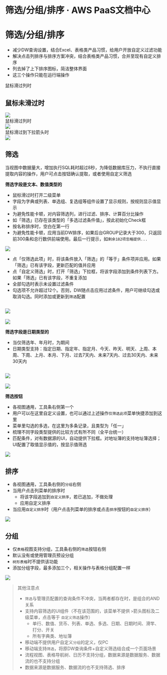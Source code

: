 # 筛选/分组/排序 · AWS PaaS文档中心

# 筛选/分组/排序

  * 减少DW查询设置，结合Excel、表格类产品习惯，给用户开放自定义过滤功能
  * 解决点击列排序与排序方案冲突，结合表格类产品习惯，合并至现有自定义排序
  * 列去掉了上下排序图标，简洁整体界面
  * 这三个操作只能在运行端操作

鼠标滑过列时

鼠标未滑过时  
---  
[![](https://docs.awspaas.com/user-manual/aws-pass-console-user-manual-dw-vue3.0-64ga/new_dw/sfp1.png)](<sfp1.png>)  
鼠标滑过列时  
[![](https://docs.awspaas.com/user-manual/aws-pass-console-user-manual-dw-vue3.0-64ga/new_dw/sfp2.png)](<sfp2.png>)  
鼠标滑过到下拉箭头时  
[![](https://docs.awspaas.com/user-manual/aws-pass-console-user-manual-dw-vue3.0-64ga/new_dw/sfp3.png)](<sfp3.png>)  
  
## 筛选

当视图中数据量大，增加执行SQL耗时超过8秒，为降低数据库压力，不执行直接提取内容的操作，用户可点击按钮确认提取，或者使用自定义筛选

**筛选字段是文本、数值类型的**

  * 鼠标滑过时打开二级菜单
  * 字段为字典或列表、单选组、复选组等组件设置了显示规则，按规则显示值显示
  * 为避免性能卡顿，对内容筛选列，进行过滤、排序、计算百分比操作
  * 如「筛选」已存在该类型的「多选过滤条件值」，按此初始化Check框
  * 按名称排序时，空白在第一行
  * 为避免性能卡顿，应用当前DW排序，如果后台GROUP记录大于300，只返回前300条和总行数供前端使用。最后一行提示，如`剩余182项忽略提供...`

[![](https://docs.awspaas.com/user-manual/aws-pass-console-user-manual-dw-vue3.0-64ga/new_dw/sfp4.png)](<sfp4.png>)

  * 点「仅筛选此项」时，将该条件放入「筛选」的「等于」条件项并应用。如果「筛选」已有该字段，更新匹配的值并应用
  * 点「自定义筛选」时，打开「筛选」下拉框，将该字段添加到条件列表下方。如果「筛选」已有该字段，不重复添加
  * 全部勾选时表示未设置过滤条件
  * 勾选项不允许超过12个。否则，DW随点击应用过滤条件，用户可继续勾选或取消勾选。同时添加或更新到`筛选`配置

[![](https://docs.awspaas.com/user-manual/aws-pass-console-user-manual-dw-vue3.0-64ga/new_dw/sfp5.png)](<sfp5.png>)  
---  
[![](https://docs.awspaas.com/user-manual/aws-pass-console-user-manual-dw-vue3.0-64ga/new_dw/sfp6.gif)](<sfp6.gif>)  
  
**筛选字段是日期类型的**

  * 当仅筛选年、年月时，为期间
  * 日期类型支持：指定日期、指定年、指定月、今天、昨天、明天、上周、本周、下周、上月、本月、下月、过去7天内、未来7天内、过去30天内、未来30天内

[![](https://docs.awspaas.com/user-manual/aws-pass-console-user-manual-dw-vue3.0-64ga/new_dw/sfp7.png)](<sfp7.png>)  
---  
[![](https://docs.awspaas.com/user-manual/aws-pass-console-user-manual-dw-vue3.0-64ga/new_dw/sfp8.png)](<sfp8.png>)  
  
**筛选按钮**

  * 各视图通用，工具条右侧第一个
  * 用户可以在这里自定义设置，也可以通过上述操作`仅筛选此项`菜单快捷添加到这里
  * 菜单里勾选的多选，在这里为多条记录，且类型为「任一」
  * 梳理不同字段类型提供的比较方式有所不同（全平台统一）
  * 匹配条件，对有数据源的UI，自动提供下拉框。对地址簿的支持地址簿选择；UI配置了取值显示值的，按显示值筛选

[![](https://docs.awspaas.com/user-manual/aws-pass-console-user-manual-dw-vue3.0-64ga/new_dw/sfp9.png)](<sfp9.png>)

## 排序

  * 各视图通用，工具条右侧的`分组`右侧
  * 当用户点击列菜单的排序时
    * 将该字段追加到`自定义排序`，若已追加，不做处理
    * 应用自定义排序
  * 当应用`自定义排序`时（用户点击列菜单的排序或点击`排序`按钮的`自定义排序`）

[![](https://docs.awspaas.com/user-manual/aws-pass-console-user-manual-dw-vue3.0-64ga/new_dw/sfp10.gif)](<sfp10.gif>)

## 分组

  * 仅`表格`视图支持分组，工具条右侧的`筛选`按钮右侧
  * 默认没有或使用管理员预设分组
  * `树形表格`时不提供该功能
  * 添加分组字段，最多添加三个，相关操作与表格分组配置一样

[![](https://docs.awspaas.com/user-manual/aws-pass-console-user-manual-dw-vue3.0-64ga/new_dw/sfp11.png)](<sfp11.png>)

> 其他注意点
> 
>   * `筛选`与管理员配置的查询条件不冲突，当两者都存在时，是组合的AND关系
>   * 支持内容筛选的UI组件（不在该范围的，该菜单不提供 `>`箭头图标及二级菜单，点击等于 `自定义筛选`操作）
>     * 单行、数值、货币、列表、单选、多选、日期、日期时间、滑竿、打分、开关
>     * 所有字典类、地址簿
>   * 移动端不提供用户自定义`分组`的定义，仅PC
>   * 移动端支持`筛选`，将原DW查询条件+自定义筛选结合成一个页面场景
>   * 流程视图、表格导航树、日历不支持分组，数据来源是数据服务、数据流的也不支持分组
>   * 数据来源是数据服务、数据流的也不支持筛选、排序
>